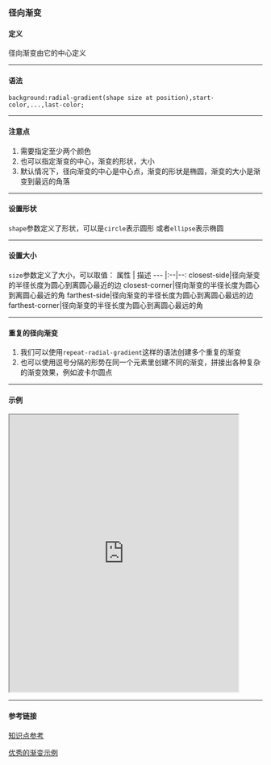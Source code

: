 ### 径向渐变
#### 定义
径向渐变由它的中心定义

---

#### 语法
`background:radial-gradient(shape size at position),start-color,...,last-color;`

---

#### 注意点
1. 需要指定至少两个颜色
2. 也可以指定渐变的中心，渐变的形状，大小
3. 默认情况下，径向渐变的中心是中心点，渐变的形状是椭圆，渐变的大小是渐变到最远的角落

---

#### 设置形状
`shape`参数定义了形状，可以是`circle`表示圆形 或者`ellipse`表示椭圆

---

#### 设置大小
`size`参数定义了大小，可以取值：
属性 | 描述 
--- |:--|--:
closest-side|径向渐变的半径长度为圆心到离圆心最近的边
closest-corner|径向渐变的半径长度为圆心到离圆心最近的角
farthest-side|径向渐变的半径长度为圆心到离圆心最远的边
farthest-corner|径向渐变的半径长度为圆心到离圆心最远的角

---

#### 重复的径向渐变
1. 我们可以使用`repeat-radial-gradient`这样的语法创建多个重复的渐变
2. 也可以使用逗号分隔的形势在同一个元素里创建不同的渐变，拼接出各种复杂的渐变效果，例如波卡尔圆点

---

#### 示例

<iframe width="90%" height="550" allowfullscreen="allowfullscreen" src="https://codepen.io/superwtt/embed/bGEZYap?height=450&theme-id=default&default-tab=result"></iframe>

---

#### 参考链接
[知识点参考](https://blog.csdn.net/huantuo4908/article/details/70209224?utm_source=blogxgwz8)

[优秀的渐变示例](https://leaverou.github.io/css3patterns/)

